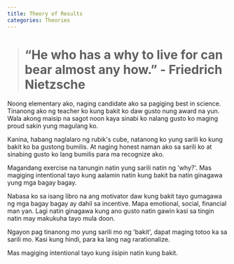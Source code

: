 ```yaml
---
title: Theory of Results
categories: Theories
---
```


> # “He who has a why to live for can bear almost any how.” - Friedrich Nietzsche



Noong elementary ako, naging candidate ako sa pagiging best in science. Tinanong ako ng teacher ko kung bakit ko daw gusto nung award na yun. Wala akong maisip na sagot noon kaya sinabi ko nalang gusto ko maging proud sakin yung magulang ko.

Kanina, habang naglalaro ng rubik's cube, natanong ko yung sarili ko kung bakit ko ba gustong bumilis. At naging honest naman ako sa sarili ko at sinabing gusto ko lang bumilis para ma recognize ako.

Magandang exercise na tanungin natin yung sarili natin ng 'why?'. Mas magiging intentional tayo kung aalamin natin kung bakit ba natin ginagawa yung mga bagay bagay.

Nabasa ko sa isang libro na ang motivator daw kung bakit tayo gumagawa ng mga bagay bagay ay dahil sa incentive. Mapa emotional, social, financial man yan. Lagi natin ginagawa kung ano gusto natin gawin kasi sa tingin natin may makukuha tayo mula doon.

Ngayon pag tinanong mo yung sarili mo ng 'bakit', dapat maging totoo ka sa sarili mo. Kasi kung hindi, para ka lang nag rarationalize.

Mas magiging intentional tayo kung iisipin natin kung bakit.